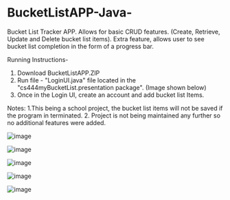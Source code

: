# BucketListAPP-Java-
Bucket List Tracker APP. Allows for basic CRUD features. (Create, Retrieve, Update and Delete bucket list items). Extra feature, allows user to see bucket list completion in the form of a progress bar.

Running Instructions-
  1. Download BucketListAPP.ZIP
  2. Run file - "LoginUI.java" file located in the "cs444myBucketList.presentation package". (Image shown below)
  3. Once in the Login UI, create an account and add bucket list Items.
 
Notes:
  1.This being a school project, the bucket list items will not be saved if the program in terminated. 
  2. Project is not being maintained any further so no additional features were added. 
  
  
![image](https://user-images.githubusercontent.com/51094689/59796447-c046e000-929a-11e9-9526-3de4d3aeecd4.png)



![image](https://user-images.githubusercontent.com/51094689/59794814-0c902100-9297-11e9-9ecb-3f495025495e.png)




![image](https://user-images.githubusercontent.com/51094689/59795040-8f18e080-9297-11e9-838f-ad1fba79f236.png)




![image](https://user-images.githubusercontent.com/51094689/59795437-7fe66280-9298-11e9-8501-e3069dd0304b.png)




![image](https://user-images.githubusercontent.com/51094689/59795560-be7c1d00-9298-11e9-9b57-faf2d5c52f66.png)


